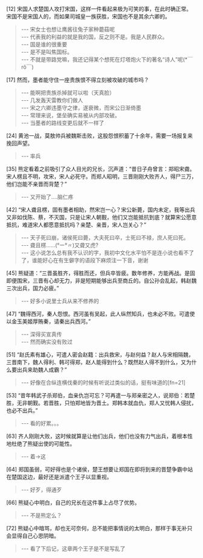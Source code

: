 
[12] 宋国人求楚国人攻打宋国，这样一件看起来极为可笑的事，在此时确正常。宋国不是宋国人的，而如果司城皇一族获胜，宋国也不是其余六卿的。
>--- 宋女士也想让鹰酱往兔子家种蘑菇呢<br>
>--- 代表我的利益的就是我的国，反之则不是。我是人民群众。<br>
>--- 国是谁的很重要<br>
>--- 是不是叫焦国标。<br>
>--- 不就是带路党嘛，我还记得某个想死在灯塔炮火下的著名“诗人”呢(*￣rǒ￣)<br>

[17] 然而，墨者能守住一座贵族恨不得立刻被攻破的城市吗？
>--- 能啊把贵族杀掉就可以啦（天真脸）<br>
>--- 几发轰天雷教你们做人<br>
>--- 宋之六卿违墨守之律，遂衰微，而宋公日渐倚墨<br>
>--- 常理来说，堡垒确实易被从内部攻破。<br>
>--- 当墨者的路线变更后就不一样了<br>

[24] 黄池一战，莫敖帅兵被魏斯击败，这股怨恨积蓄了十余年，需要一场报复来挽回声望。
>--- 率兵<br>

[35] 熊定看着之前吸引了众人目光的兄长，沉声道：“昔日子舟曾言：郑昭宋聋。宋人楞且不明，攻宋，宋人必死守。而郑人昭明，三晋刚刚大败齐人，得尸三万，他们岂能不亲晋而背楚？”
>--- 又开始了....脑仁疼<br>

[42] “宋人聋且楞，固有墨者相助，然宋岂一心？宋公新薨，国内未定，我等出兵又非如伐陈、蔡，不灭国，只是让宋人朝觐，他们又岂能抵抗到底？就算宋公愿意抵抗，难道宋人都愿意抵抗吗？亲楚、亲晋，宋人岂关心？”
>--- 天子死曰崩，诸侯死曰薨，大夫死曰卒，士死曰不禄，庶人死曰死。<br>
>--- 聋且楞……(°ー°〃)又聋又虎?<br>
>--- 这小说怎么总有我不认识的字，我初中文化水平怕不是连小说也看不了了，谁能好心在有生僻字的语段下麻烦注一下音，谢谢<br>

[45] 熊疑道：“三晋虽胜齐，得胜而还，但兵卒皆疲。数年修养，方能再战。是固即便围宋，三晋有心却无力，非是短期能够出兵至商丘的。自公孙会乱起，韩赵魏三次出兵，国力必疲。”
>--- 好多小说里士兵从来不修养的<br>

[47] “魏得西河，秦人怨恨。西河虽有吴起，此人纵然知兵，也未必不败。可遣使以金玉美姬厚贿秦，请秦出兵西河。”
>--- 深得买宣真传<br>
>--- 然而确实没有败过<br>

[51] “赵氏素有雄心，可遣人密会赵籍：出兵救宋，与赵何益？赵人与宋相隔魏，三晋南下，魏人得利、韩可得郑，赵人能得到什么？既然赵人得不到什么，又为什么要出兵来助魏人成霸？”
>--- 好像在合纵连横伐秦的时候有听说过类似的话，挺有味道的[fn=21]<br>

[53] “昔年韩武子杀郑伯，血亲仇岂可忘？可再遣一与郑亲密之人，说郑伯：若楚胜，无非朝觐。若晋胜，只怕郑地皆为晋土。郑韩本就血仇，郑人又忧韩人侵扰，也必不出兵。”
>--- 看的好累。。。<br>

[63] 齐人刚刚大败，这时候就算是让他们出兵，他们也没有力气出兵，着根本性地杜绝了熊疑出使的可能性。
>--- 着→这<br>

[64] 郑国虽弱，可好得也是个诸侯，楚王想要让郑国在即将到来的晋楚争霸中站在楚国这边，最好还是派遣个王子以显重视。
>--- 好歹，得通歹<br>

[66] 熊疑心中明白，自己的兄长在这件事上占尽了优势。
>--- 不是熊定么？<br>

[72] 熊疑心中暗骂，却也无可奈何，总不能把事情说的太明白，那样于事无补只会显得自己心思阴暗。
>--- 看了下后记，这章两个王子是不是写乱了<br>
